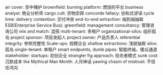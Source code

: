 air cover: 空中掩护
brownfield:
burning platform: 燃烧的平台
business analyst: 商业分析师
cargo cult: 货物崇拜
concorde fallacy: 协和式谬误
cycle time: 
delivery contention: 交付冲突
end-to-end extraction: 端到端抽取
ESB(Enterprise Service Bus): 
greenfield: 
management consultancy: 管理咨询公司
mix and match: 混搭 
multi-tenant: 多租户
organizational-silos: 组织孤岛
project sponsor: 项目发起人
project owner: 产品负责人
referential integrity: 参照完整性
Scale-ups: 规模企业
shallow extractions: 浅层抽取
silos: 孤岛
single-tenant: 单租户
smart endpoints, dumb pipes: 智能终端，傻瓜通道
stakeholder: 
startups: 初创企业
strangler fig approach: 绞杀者模式
sunk cost: 沉默成本
the Mythical Man Month: 人月神话
yawing chasm of mistrust: 不信任鸿沟